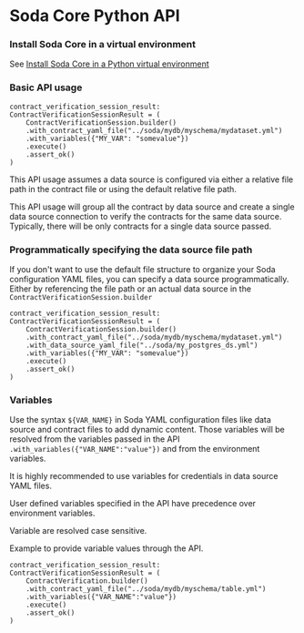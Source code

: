# Soda Core Python API

### Install Soda Core in a virtual environment

See [Install Soda Core in a Python virtual environment](./install.md)

### Basic API usage

```
contract_verification_session_result: ContractVerificationSessionResult = (
    ContractVerificationSession.builder()
    .with_contract_yaml_file("../soda/mydb/myschema/mydataset.yml")
    .with_variables({"MY_VAR": "somevalue"})
    .execute()
    .assert_ok()
)
```

This API usage assumes a data source is configured via either a relative file path in the contract file 
or using the default relative file path.

This API usage will group all the contract by data source and create a single data source connection to verify 
the contracts for the same data source. Typically, there will be only contracts for a single data source passed. 

### Programmatically specifying the data source file path

If you don't want to use the default file structure to organize your Soda configuration YAML files, you can 
specify a data source programmatically.  Either by referencing the file path or an actual data source in 
the `ContractVerificationSession.builder`

```
contract_verification_session_result: ContractVerificationSessionResult = (
    ContractVerificationSession.builder()
    .with_contract_yaml_file("../soda/mydb/myschema/mydataset.yml")
    .with_data_source_yaml_file("../soda/my_postgres_ds.yml")
    .with_variables({"MY_VAR": "somevalue"})
    .execute()
    .assert_ok()
)
```

### Variables

Use the syntax `${VAR_NAME}` in Soda YAML configuration files like data source and contract files to add dynamic content.
Those variables will be resolved from the variables passed in the API `.with_variables({"VAR_NAME":"value"})` and from 
the environment variables.

It is highly recommended to use variables for credentials in data source YAML files.

User defined variables specified in the API have precedence over environment variables. 

Variable are resolved case sensitive.

Example to provide variable values through the API.
```
contract_verification_session_result: ContractVerificationSessionResult = (
    ContractVerification.builder()
    .with_contract_yaml_file("../soda/mydb/myschema/table.yml")
    .with_variables({"VAR_NAME":"value"})
    .execute()
    .assert_ok()
)
```
